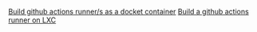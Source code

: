 
[Build github actions runner/s as a docket container](build-docker-gha-runner.md)
[Build a github actions runner on LXC](build-lxc-gha-runner.md)
